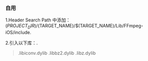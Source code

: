 ### 自用

1.Header Search Path 中添加：$(PROJECT_DIR)/$(TARGET_NAME)/$(TARGET_NAME)/Lib/FFmpeg-iOS/include.<br/>

2.引入以下库：.<br/>
>.libiconv.dylib
>.libbz2.dylib
>.libz.dylib
